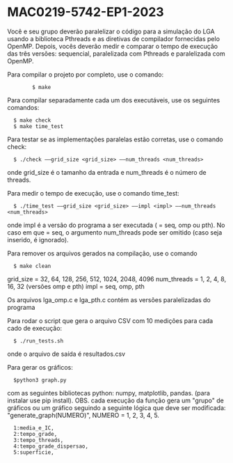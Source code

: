 # MAC0219-5742-EP1-2023

Você e seu grupo deverão paralelizar o código para a simulação do LGA usando a
biblioteca Pthreads e as diretivas de compilador fornecidas pelo OpenMP. Depois, vocês
deverão medir e comparar o tempo de execução das três versões: sequencial,
paralelizada com Pthreads e paralelizada com OpenMP.

Para compilar o projeto por completo, use o comando:
 
			$ make
      
Para compilar separadamente cada um dos executáveis, use os seguintes comandos:

      $ make check
      $ make time_test
      
Para testar se as implementações paralelas estão corretas, use o comando check:

      $ ./check ——grid_size <grid_size> ——num_threads <num_threads>
			
onde grid_size é o tamanho da entrada e num_threads é o número de threads.

Para medir o tempo de execução, use o comando time_test:

      $ ./time_test ——grid_size <grid_size> ——impl <impl> ——num_threads <num_threads>
			
onde impl é a versão do programa a ser executada (<impl> = seq, omp ou pth). No caso em que <impl> = seq, o argumento num_threads pode ser omitido (caso seja inserido, é ignorado).

Para remover os arquivos gerados na compilação, use o comando

      $ make clean

grid_size = 32, 64, 128, 256, 512, 1024, 2048, 4096
num_threads = 1, 2, 4, 8, 16, 32 (versões omp e pth)
impl = seq, omp, pth

Os arquivos lga_omp.c e lga_pth.c contém as versões paralelizadas do programa

Para rodar o script que gera o arquivo CSV com 10 medições para cada cado de execução:

      $ ./run_tests.sh
			
onde o arquivo de saída é resultados.csv

Para gerar os gráficos:

      $python3 graph.py
			
com  as seguintes bibliotecas python: numpy, matplotlib, pandas. (para instalar use pip install). 
OBS. cada execução da função gera um "grupo" de gráficos ou um gráfico seguindo a seguinte lógica que deve ser modificada: "generate_graph(NUMERO)", NUMERO = 1, 2, 3, 4, 5. 

      1:media_e_IC,
      2:tempo_grade,
      3:tempo_threads,
      4:tempo_grade_dispersao,  
      5:superficie,




